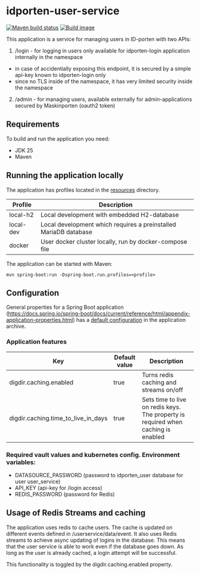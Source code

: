 # idporten-user-service

[![Maven build status](https://github.com/felleslosninger/idporten-user-service/actions/workflows/call-maventests.yml/badge.svg)](https://github.com/felleslosninger/idporten-user-service/actions/workflows/call-maventests.yml)
[![Build image](https://github.com/felleslosninger/idporten-user-service/actions/workflows/call-buildimage.yml/badge.svg)](https://github.com/felleslosninger/idporten-user-service/actions/workflows/call-buildimage.yml)


This application is a service for managing users in ID-porten with two APIs:
1. /login - for logging in users only available for idporten-login application internally in the namespace
  * in case of accidentially exposing this endpoint, it is secured by a simple api-key known to idporten-login only
  * since no TLS inside of the namespace, it has very limited security inside the namespace
2. /admin - for managing users, available externally for admin-applications secured by Maskinporten (oauth2 token)

## Requirements

To build and run the application you need:

* JDK 25
* Maven

## Running the application locally

The application has profiles located in the [resources](src/main/resources) directory.

| Profile   | Description                                                      |
|-----------|------------------------------------------------------------------|
| local-h2  | Local development with embedded H2-database                      |
| local-dev | Local development which requires a preinstalled MariaDB database |
| docker    | User docker cluster locally, run by docker-compose file          |

The application can be started with Maven:

```
mvn spring-boot:run -Dspring-boot.run.profiles=<profile>
```

## Configuration

General properties for a Spring Boot
application (https://docs.spring.io/spring-boot/docs/current/reference/html/appendix-application-properties.html) has
a [default configuration](src/main/resources/application.yaml) in the application archive.


### Application features
| Key                                 | Default value | Description                                                                       |
|-------------------------------------|---------------|-----------------------------------------------------------------------------------|
| digdir.caching.enabled              | true          | Turns redis caching and streams on/off                                            |
| digdir.caching.time_to_live_in_days | true          | Sets time to live on redis keys. The property is required when caching is enabled |

### Required vault values and kubernetes config. Environment variables:
* DATASOURCE_PASSWORD (password to idporten_user database for user user_service)
* API_KEY (api-key for /login access)
* REDIS_PASSWORD (password for Redis)

## Usage of Redis Streams and caching
The application uses redis to cache users. The cache is updated on different events defined in /userservice/data/event. 
It also uses Redis streams to achieve async updating of logins in the database. This means that the user service is able
to work even if the database goes down. As long as the user is already cached, a login attempt will be successful.

This functionality is toggled by the digdir.caching.enabled property.

